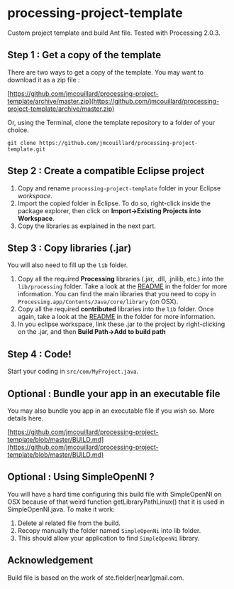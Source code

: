 processing-project-template
===========================

Custom project template and build Ant file. Tested with Processing 2.0.3.


## Step 1 : Get a copy of the template

There are two ways to get a copy of the template. You may want to download it as a zip file :

[https://github.com/jmcouillard/processing-project-template/archive/master.zip](https://github.com/jmcouillard/processing-project-template/archive/master.zip)

Or, using the Terminal, clone the template repository to a folder of your choice.

```
git clone https://github.com/jmcouillard/processing-project-template.git
```


## Step 2 : Create a compatible Eclipse project

1. Copy and rename `processing-project-template` folder in your Eclipse *workspace*.
2. Import the copied folder in Eclipse. To do so, right-click inside the package explorer, then click on **Import->Existing Projects into Workspace**.
3. Copy the libraries as explained in the next part.


## Step 3 : Copy libraries (.jar)

You will also need to fill up the `lib` folder.

1. Copy all the required **Processing** libraries (.jar, .dll, .jnilib, etc.) into the `lib/processing` folder. Take a look at the [README](https://github.com/jmcouillard/processing-project-template/tree/master/lib/processing) in the folder for more information. You can find the main libraries that you need to copy in `Processing.app/Contents/Java/core/library` (on OSX). 
2. Copy all the required **contributed** libraries into the `lib` folder. Once again, take a look at the [README](https://github.com/jmcouillard/processing-project-template/tree/master/lib) in the folder for more information.
3. In you eclipse workspace, link these .jar to the project by right-clicking on the .jar, and then **Build Path->Add to build path**


## Step 4 : Code!

Start your coding in `src/com/MyProject.java`.


## Optional : Bundle your app in an executable file

You may also bundle you app in an executable file if you wish so. More details here.

[https://github.com/jmcouillard/processing-project-template/blob/master/BUILD.md](https://github.com/jmcouillard/processing-project-template/blob/master/BUILD.md)


## Optional : Using SimpleOpenNI ?

You will have a hard time configuring this build file with SimpleOpenNI on OSX because of that weird function getLibraryPathLinux() that it is used in SimpleOpenNI.java. To make it work:

1. Delete al related file from the build.
2. Recopy manually the folder named `SimpleOpenNi` into lib folder.
3. This should allow your application to find `SimpleOpenNi` library.


## Acknowledgement

Build file is based on the work of ste.fielder[near]gmail.com.

